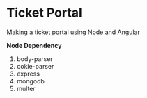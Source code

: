 # Ticket Portal
Making a ticket portal using Node and Angular

<strong>Node Dependency</strong>
<ol>
	<li>body-parser</li>
	<li>cokie-parser</li>
	<li>express</li>
	<li>mongodb</li>
	<li>multer</li>
</ol>
